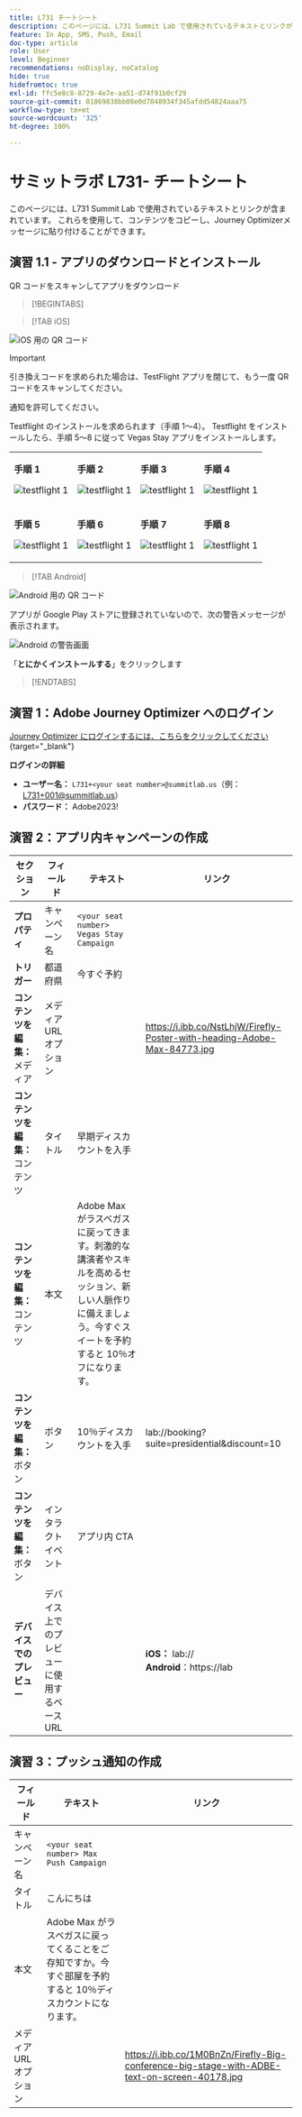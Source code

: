 ```yaml
---
title: L731 チートシート
description: このページには、L731 Summit Lab で使用されているテキストとリンクが含まれています。
feature: In App, SMS, Push, Email
doc-type: article
role: User
level: Beginner
recommendations: noDisplay, noCatalog
hide: true
hidefromtoc: true
exl-id: ffc5e8c8-8729-4e7e-aa51-d74f91b0cf29
source-git-commit: 01869838bb08e0d7848934f345afdd54824aaa75
workflow-type: tm+mt
source-wordcount: '325'
ht-degree: 100%

---
```


# サミットラボ L731- チートシート

このページには、L731 Summit Lab で使用されているテキストとリンクが含まれています。 これらを使用して、コンテンツをコピーし、Journey Optimizerメッセージに貼り付けることができます。

## 演習 1.1 - アプリのダウンロードとインストール

QR コードをスキャンしてアプリをダウンロード

>[!BEGINTABS]

>[!TAB iOS]

![iOS 用の QR コード](/help/assets/lab731-ios-qr-code.png)

>[!IMPORTANT]
>
>引き換えコードを求められた場合は、TestFlight アプリを閉じて、もう一度 QR コードをスキャンしてください。
>
>通知を許可してください。
>

Testflight のインストールを求められます（手順 1～4）。 Testflight をインストールしたら、手順 5～8 に従って Vegas Stay アプリをインストールします。

<table>
<tr>
</tr>
<tr>
<td>
 <div>
      <p>
      <b>手順 1 </b>
      <p>
      <a>
        <img alt="testflight 1" src="../assets/l731-ios-install/ios-install-1.png"/>
      </a>
      </div>
  </td>
  <td>
 <div>
      <p>
      <b>手順 2 </b>
      <p>
      <a>
        <img alt="testflight 1" src="../assets/l731-ios-install/ios-install-2.PNG"/>
      </a>
      </div>
  </td>
  <td>
 <div>
      <p>
      <b>手順 3 </b>
      <p>
      <a>
        <img alt="testflight 1" src="../assets/l731-ios-install/ios-install-3.PNG"/>
      </a>
      </div>
  </td>
  <td>
 <div>
      <p>
      <b>手順 4 </b>
      <p>
      <a>
        <img alt="testflight 1" src="../assets/l731-ios-install/ios-install-4.PNG"/>
      </a>
      </div>
  </td>
  </tr>
  <tr>
<td>
 <div>
      <p>
      <b>手順 5 </b>
      <p>
      <a>
        <img alt="testflight 1" src="../assets/l731-ios-install/ios-install-5.PNG"/>
      </a>
      </div>
  </td>
  <td>
 <div>
      <p>
      <a>
      <b>手順 6</b>
      <p>
        <img alt="testflight 1" src="../assets/l731-ios-install/ios-install-6.PNG"/>
      </a>
      </div>
  </td>
  <td>
 <div>
      <p>
      <a>
      <b>手順 7 </b>
      <p>
        <img alt="testflight 1" src="../assets/l731-ios-install/ios-install-7.PNG"/>
      </a>
      </div>
  </td>
  <td>
 <div>
      <p>
      <a>
      <b>手順 8 </b>
      <p>
        <img alt="testflight 1" src="../assets/l731-ios-install/ios-install-8.PNG"/>
      </a>
      </div>
  </td>
  </tr>
</table>

>[!TAB Android]

![Android 用の QR コード](/help/assets/lab731-android-qr-code.png)

アプリが Google Play ストアに登録されていないので、次の警告メッセージが表示されます。

![Android の警告画面](/help/assets/lab731-install-android.png)

「**とにかくインストールする**」をクリックします

>[!ENDTABS]

## 演習 1：Adobe Journey Optimizer へのログイン

[Journey Optimizer にログインするには、こちらをクリックしてください](https://experience.adobe.com/#/@techmarketingdemos/sname:summit-2023-ajo-lab/journey-optimizer/home){target="_blank"}

**ログインの詳細**

* **ユーザー名：** `L731+<your seat number>@summitlab.us`（例：L731+001@summitlab.us）
* **パスワード：** Adobe2023!


## 演習 2：アプリ内キャンペーンの作成

| セクション | フィールド | テキスト | リンク |
|----|----|----|----|
| **プロパティ** | キャンペーン名 | `<your seat number> Vegas Stay Campaign` |  |
| **トリガー** | 都道府県 | 今すぐ予約 |  |
| **コンテンツを編集：**&#x200B;メディア | メディア URL オプション |  | https://i.ibb.co/NstLhjW/Firefly-Poster-with-heading-Adobe-Max-84773.jpg |
| **コンテンツを編集：**&#x200B;コンテンツ | タイトル | 早期ディスカウントを入手 |  |
| **コンテンツを編集：**&#x200B;コンテンツ | 本文 | Adobe Max がラスベガスに戻ってきます。刺激的な講演者やスキルを高めるセッション、新しい人脈作りに備えましょう。今すぐスイートを予約すると 10％オフになります。 |  |
| **コンテンツを編集：**&#x200B;ボタン | ボタン | 10％ディスカウントを入手 | lab://booking?suite=presidential&amp;discount=10 |
| **コンテンツを編集：**&#x200B;ボタン | インタラクトイベント | アプリ内 CTA |  |
| **デバイスでのプレビュー** | デバイス上でのプレビューに使用するベース URL |  | **iOS：** lab:// <br>**Android**：https://lab |

## 演習 3：プッシュ通知の作成

| フィールド | テキスト | リンク |
|----|----|----|
| キャンペーン名 | `<your seat number> Max Push Campaign` |  |
| タイトル | こんにちは |  |
| 本文 | Adobe Max がラスベガスに戻ってくることをご存知ですか。今すぐ部屋を予約すると 10％ディスカウントになります。 |  |
| メディア URL オプション |  | https://i.ibb.co/1M0BnZn/Firefly-Big-conference-big-stage-with-ADBE-text-on-screen-40178.jpg |
